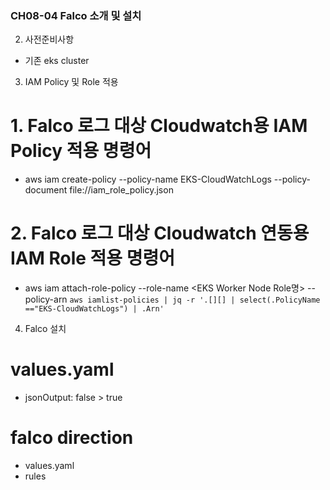 ### CH08-04 Falco 소개 및 설치
2. 사전준비사항
- 기존 eks cluster
3. IAM Policy 및 Role 적용
# 1. Falco 로그 대상 Cloudwatch용 IAM Policy 적용 명령어
- aws iam create-policy --policy-name EKS-CloudWatchLogs --policy-document file://iam_role_policy.json
# 2. Falco 로그 대상 Cloudwatch 연동용 IAM Role 적용 명령어
- aws iam attach-role-policy --role-name <EKS Worker Node Role명> --policy-arn `aws iamlist-policies | jq -r '.[][] | select(.PolicyName =="EKS-CloudWatchLogs") | .Arn'`
4. Falco 설치
# values.yaml
- jsonOutput: false > true
# falco direction
- values.yaml
- rules